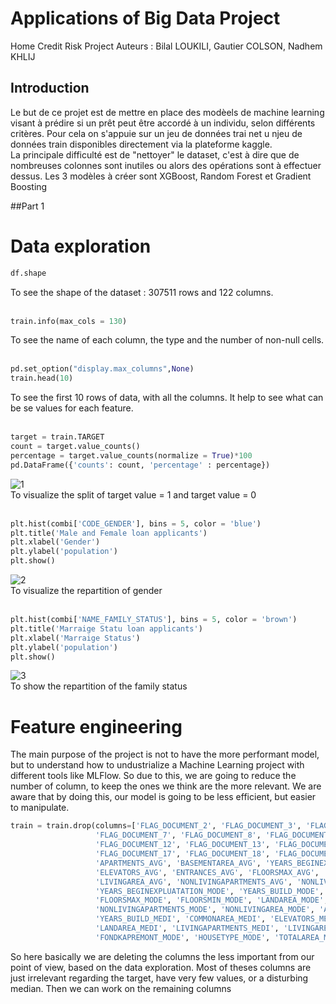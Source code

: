 # Applications of Big Data Project

Home Credit Risk Project
Auteurs : Bilal LOUKILI, Gautier COLSON, Nadhem KHLIJ  

## Introduction

Le but de ce projet est de mettre en place des modèels de machine learning visant à prédire si un prêt peut être accordé à un individu, selon différents critères. Pour cela on s'appuie sur un jeu de données trai net u njeu de données train disponibles directement via la plateforme kaggle.  
La principale difficulté est de "nettoyer" le dataset, c'est à dire que de nombreuses colonnes sont inutiles ou alors des opérations sont à effectuer dessus. Les 3 modèles à créer sont XGBoost, Random Forest et Gradient Boosting

##Part 1
# Data exploration

```python
df.shape
```
To see the shape of the dataset : 307511 rows and 122 columns. <br><br>  

```python
train.info(max_cols = 130)
```
To see the name of each column, the type and the number of non-null cells.<br><br>

```python
pd.set_option("display.max_columns",None)
train.head(10)
```
To see the first 10 rows of data, with all the columns. It help to see what can be se values for each feature.<br><br>

```python
target = train.TARGET
count = target.value_counts()
percentage = target.value_counts(normalize = True)*100
pd.DataFrame({'counts': count, 'percentage' : percentage})
```
![1](https://user-images.githubusercontent.com/70965407/143295455-a4bceacc-4beb-450a-9371-17fe17e8c0c9.PNG)  
To visualize the split of target value = 1 and target value = 0<br><br>

```python
plt.hist(combi['CODE_GENDER'], bins = 5, color = 'blue')
plt.title('Male and Female loan applicants')
plt.xlabel('Gender')
plt.ylabel('population')
plt.show()
```
![2](https://user-images.githubusercontent.com/70965407/143296121-573f3b35-3915-4013-b4f4-1fecd3f1ad1a.PNG)  
To visualize the repartition of gender<br><br>

```python
plt.hist(combi['NAME_FAMILY_STATUS'], bins = 5, color = 'brown')
plt.title('Marraige Statu loan applicants')
plt.xlabel('Marraige Status')
plt.ylabel('population')
plt.show()
```
![3](https://user-images.githubusercontent.com/70965407/143296350-ef7edde3-51af-4bf1-b0db-d00dcdaba0aa.PNG)  
To show the repartition of the family status  

# Feature engineering
The main purpose of the project is not to have the more performant model, but to understand how to undustrialize a Machine Learning project with different tools like MLFlow. So due to this, we are going to reduce the number of column, to keep the ones we think are the more relevant. We are aware that by doing this, our model is going to be less efficient, but easier to manipulate.

```python
train = train.drop(columns=['FLAG_DOCUMENT_2', 'FLAG_DOCUMENT_3', 'FLAG_DOCUMENT_4', 'FLAG_DOCUMENT_5', 'FLAG_DOCUMENT_6', 
                   'FLAG_DOCUMENT_7', 'FLAG_DOCUMENT_8', 'FLAG_DOCUMENT_9', 'FLAG_DOCUMENT_10','FLAG_DOCUMENT_11',
                   'FLAG_DOCUMENT_12', 'FLAG_DOCUMENT_13', 'FLAG_DOCUMENT_14', 'FLAG_DOCUMENT_15', 'FLAG_DOCUMENT_16',
                   'FLAG_DOCUMENT_17', 'FLAG_DOCUMENT_18', 'FLAG_DOCUMENT_19', 'FLAG_DOCUMENT_20', 'FLAG_DOCUMENT_21', 
                   'APARTMENTS_AVG', 'BASEMENTAREA_AVG', 'YEARS_BEGINEXPLUATATION_AVG', 'YEARS_BUILD_AVG', 'COMMONAREA_AVG',
                   'ELEVATORS_AVG', 'ENTRANCES_AVG', 'FLOORSMAX_AVG', 'FLOORSMIN_AVG', 'LANDAREA_AVG', 'LIVINGAPARTMENTS_AVG',
                   'LIVINGAREA_AVG', 'NONLIVINGAPARTMENTS_AVG', 'NONLIVINGAREA_AVG', 'APARTMENTS_MODE', 'BASEMENTAREA_MODE',
                   'YEARS_BEGINEXPLUATATION_MODE', 'YEARS_BUILD_MODE', 'COMMONAREA_MODE', 'ELEVATORS_MODE', 'ENTRANCES_MODE',
                   'FLOORSMAX_MODE', 'FLOORSMIN_MODE', 'LANDAREA_MODE', 'LIVINGAPARTMENTS_MODE', 'LIVINGAREA_MODE',
                   'NONLIVINGAPARTMENTS_MODE', 'NONLIVINGAREA_MODE', 'APARTMENTS_MEDI', 'BASEMENTAREA_MEDI', 'YEARS_BEGINEXPLUATATION_MEDI',
                   'YEARS_BUILD_MEDI', 'COMMONAREA_MEDI', 'ELEVATORS_MEDI', 'ENTRANCES_MEDI', 'FLOORSMAX_MEDI', 'FLOORSMIN_MEDI',
                   'LANDAREA_MEDI', 'LIVINGAPARTMENTS_MEDI', 'LIVINGAREA_MEDI', 'NONLIVINGAPARTMENTS_MEDI', 'NONLIVINGAREA_MEDI',
                   'FONDKAPREMONT_MODE', 'HOUSETYPE_MODE', 'TOTALAREA_MODE', 'WALLSMATERIAL_MODE', 'EMERGENCYSTATE_MODE'])
```
So here basically we are deleting the columns the less important from our point of view, based on the data exploration. Most of theses columns are just irrelevant regarding the target, have very few values, or a disturbing median.
Then we can work on the remaining columns

